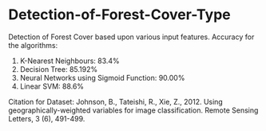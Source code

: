 # Detection-of-Forest-Cover-Type
Detection of Forest Cover based upon various input features.
Accuracy for the algorithms:
1. K-Nearest Neighbours: 83.4%
2. Decision Tree: 85.192%
3. Neural Networks using Sigmoid Function: 90.00%
4. Linear SVM: 88.6%

Citation for Dataset: Johnson, B., Tateishi, R., Xie, Z., 2012. Using geographically-weighted variables for image classification. Remote Sensing Letters, 3 (6), 491-499.

